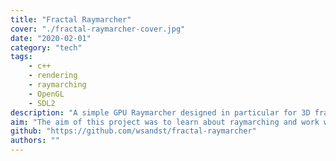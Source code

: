 ```yaml
---
title: "Fractal Raymarcher"
cover: "./fractal-raymarcher-cover.jpg"
date: "2020-02-01"
category: "tech"
tags:
    - c++
    - rendering
    - raymarching
    - OpenGL
    - SDL2
description: "A simple GPU Raymarcher designed in particular for 3D fractals. Developed using OpenGL Compute Shaders and C++. "
aim: "The aim of this project was to learn about raymarching and work with OpenGL Compute Shaders"
github: "https://github.com/wsandst/fractal-raymarcher"
authors: ""
---
```


